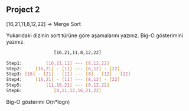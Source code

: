 ## Project 2

[16,21,11,8,12,22] -> Merge Sort

Yukarıdaki dizinin sort türüne göre aşamalarını yazınız.
Big-O gösterimini yazınız.


```bash
                  [16,21,11,8,12,22]

Step1:         [16,21,11] --- [8,12,22]
Step2:     [16,21] - [11] --- [8,12] - [22]
Step3: [16] - [21] - [11] --- [8] - [12] - [22]
Step4:     [16,21] - [11] --- [8,12] - [22]
Step5:         [11,16,21] --- [8,12,22]
Step6:            [8,11,12,16,21,22]
```
Big-O gösterimi O(n*logn)
